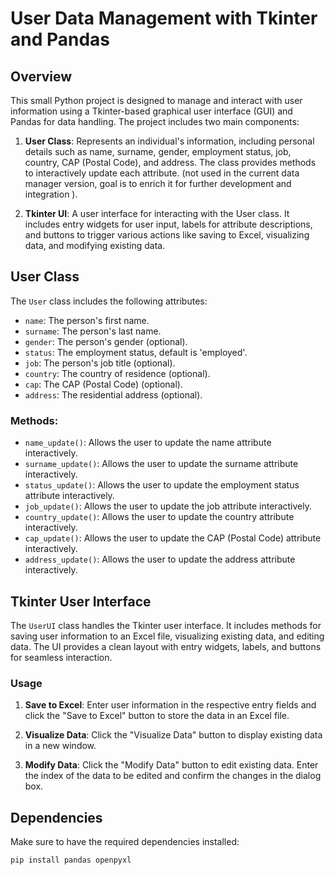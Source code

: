 # User Data Management with Tkinter and Pandas

## Overview

This small Python project is designed to manage and interact with user information using a Tkinter-based graphical user interface (GUI) and Pandas for data handling. The project includes two main components:

1. **User Class**: Represents an individual's information, including personal details such as name, surname, gender, employment status, job, country, CAP (Postal Code), and address. The class provides methods to interactively update each attribute. (not used in the current data manager version, goal is to enrich it for further development and integration ).

2. **Tkinter UI**: A user interface for interacting with the User class. It includes entry widgets for user input, labels for attribute descriptions, and buttons to trigger various actions like saving to Excel, visualizing data, and modifying existing data.

## User Class

The `User` class includes the following attributes:

- `name`: The person's first name.
- `surname`: The person's last name.
- `gender`: The person's gender (optional).
- `status`: The employment status, default is 'employed'.
- `job`: The person's job title (optional).
- `country`: The country of residence (optional).
- `cap`: The CAP (Postal Code) (optional).
- `address`: The residential address (optional).

### Methods:

- `name_update()`: Allows the user to update the name attribute interactively.
- `surname_update()`: Allows the user to update the surname attribute interactively.
- `status_update()`: Allows the user to update the employment status attribute interactively.
- `job_update()`: Allows the user to update the job attribute interactively.
- `country_update()`: Allows the user to update the country attribute interactively.
- `cap_update()`: Allows the user to update the CAP (Postal Code) attribute interactively.
- `address_update()`: Allows the user to update the address attribute interactively.

## Tkinter User Interface

The `UserUI` class handles the Tkinter user interface. It includes methods for saving user information to an Excel file, visualizing existing data, and editing data. The UI provides a clean layout with entry widgets, labels, and buttons for seamless interaction.

### Usage

1. **Save to Excel**: Enter user information in the respective entry fields and click the "Save to Excel" button to store the data in an Excel file.

2. **Visualize Data**: Click the "Visualize Data" button to display existing data in a new window.

3. **Modify Data**: Click the "Modify Data" button to edit existing data. Enter the index of the data to be edited and confirm the changes in the dialog box.

## Dependencies

Make sure to have the required dependencies installed:

```bash
pip install pandas openpyxl
